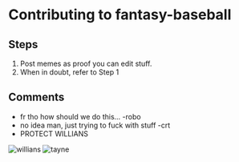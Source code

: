 # Contributing to fantasy-baseball

## Steps

1. Post memes as proof you can edit stuff.
2. When in doubt, refer to Step 1

## Comments

- fr tho how should we do this... -robo
- no idea man, just trying to fuck with stuff -crt
- PROTECT WILLIANS

![willians](https://i.imgur.com/nCkWP3V.png)
![tayne](https://i.imgur.com/ktGKv0V.png)
